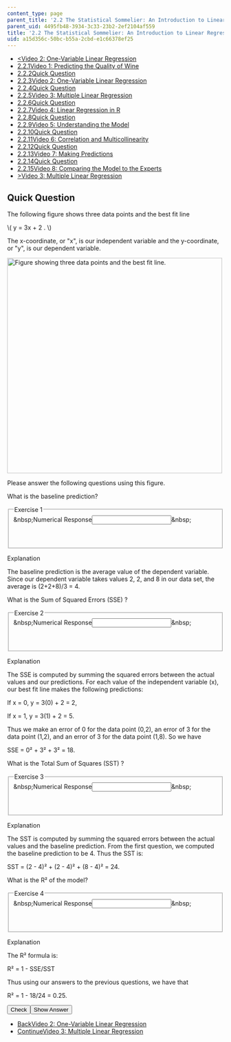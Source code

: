 ```yaml
---
content_type: page
parent_title: '2.2 The Statistical Sommelier: An Introduction to Linear Regression'
parent_uid: 4495fb48-3934-3c33-23b2-2ef2104af559
title: '2.2 The Statistical Sommelier: An Introduction to Linear Regression'
uid: a15d356c-50bc-b55a-2cbd-e1c66378ef25
---
```

<ul class="navigation pagination">     <li id="top_bck_btn"><a href="./resolveuid/1f0b61bba29b5ee75d265ed940cc2d1d">&lt;<span>Video 2: One-Variable Linear Regression</span></a></li>     <li id="flp_btn_1"><a href="./resolveuid/4495fb4839343c3323b22ef2104af559">2.2.1<span>Video 1: Predicting the Quality of Wine</span></a></li>     <li id="flp_btn_2"><a href="./resolveuid/ef446456afa1894f834fa9ae8908c9a2">2.2.2<span>Quick Question</span></a></li>     <li id="flp_btn_3"><a href="./resolveuid/1f0b61bba29b5ee75d265ed940cc2d1d">2.2.3<span>Video 2: One-Variable Linear Regression</span></a></li>     <li id="flp_btn_4" class="button_selected"><a href="./resolveuid/a15d356c50bcb55a2cbde1c66378ef25">2.2.4<span>Quick Question</span></a></li>     <li id="flp_btn_5"><a href="./resolveuid/505bba75964b7b2c74d8ebcee23c8259">2.2.5<span>Video 3: Multiple Linear Regression</span></a></li>     <li id="flp_btn_6"><a href="./resolveuid/d97e0bd054acd9a6df599f1b2e2daf73">2.2.6<span>Quick Question</span></a></li>     <li id="flp_btn_7"><a href="./resolveuid/9f456e81561bed0d7c0a516cd7739d20">2.2.7<span>Video 4: Linear Regression in R</span></a></li>     <li id="flp_btn_8"><a href="./resolveuid/dba3745d05fdfdd2c5ccf0b06194ed26">2.2.8<span>Quick Question</span></a></li>     <li id="flp_btn_9"><a href="./resolveuid/6111ddea9e0270bea0978feb66c8bf60">2.2.9<span>Video 5: Understanding the Model</span></a></li>     <li id="flp_btn_10"><a href="./resolveuid/20a0ee2dc563bbc1243afacac65c21f3">2.2.10<span>Quick Question</span></a></li>     <li id="flp_btn_11"><a href="./resolveuid/1ab830be7abc5468421c996f95e8e252">2.2.11<span>Video 6: Correlation and Multicollinearity</span></a></li>     <li id="flp_btn_12"><a href="./resolveuid/bef58e986ceef682d32abfab033deaf6">2.2.12<span>Quick Question</span></a></li>     <li id="flp_btn_13"><a href="./resolveuid/9b500b6f7f1d17af5de0ab9946895858">2.2.13<span>Video 7: Making Predictions</span></a></li>     <li id="flp_btn_14"><a href="./resolveuid/04ad6920c418b28f12598538cd8136cf">2.2.14<span>Quick Question</span></a></li>     <li id="flp_btn_15"><a href="./resolveuid/df5ef36459d32e3f98ec9d920d6c5e1d">2.2.15<span>Video 8: Comparing the Model to the Experts</span></a></li>     <li id="top_continue_btn"><a href="./resolveuid/505bba75964b7b2c74d8ebcee23c8259">&gt;<span>Video 3: Multiple Linear Regression</span></a></li> </ul> <h2 class="subhead">Quick Question</h2> <div class="self_assessment"><p display_name="Quick Question" url_name="Quick_Question_56">The following figure shows three data points and the best fit line</p> <p display_name="Quick Question" url_name="Quick_Question_57">\( y = 3x + 2 . \)</p> <p display_name="Quick Question" url_name="Quick_Question_58">The x-coordinate, or &quot;x&quot;, is our independent variable and the y-coordinate, or &quot;y&quot;, is our dependent variable.</p> <img display_name="Quick Question" height="500" src="./resolveuid/0c812c318c8939543d901b0f954da36a" url_name="Quick_Question_59" width="500" alt="Figure showing three data points and the best fit line." /> <p display_name="Quick Question" url_name="Quick_Question_60">Please answer the following questions using this figure.</p> <div id="Q1_div" class="problem_question"><p display_name="Quick Question" url_name="Quick_Question_61">What is the baseline prediction?</p> <fieldset><legend class="visually-hidden">Exercise 1</legend> <div class="choice"><label id="Q1_label"><span id="Q1_aria_status" tabindex="-1" class="visually-hidden">&amp;nbsp;</span><span class="visually-hidden">Numerical Response</span><input type="text" id="Q1_input" value="" onkeypress="numericTypedOrDropDownSelected(1)" class="problem_text_input" /><input type="hidden" id="Q1_ans" value="4" /><input type="hidden" id="Q1_tolerance" value="1%" /><span id="Q1_normal_status" class="nostatus" aria-hidden="true">&amp;nbsp;</span></label></div> <p id="S1_ans" tabindex="-1" class="problem_answer">&nbsp;</p> </fieldset></div> <div id="S1_div" class="problem_solution" tabindex="-1" display_name="Quick Question" url_name="Quick_Question_63"><div class="detailed-solution"><p>Explanation</p> <p>The baseline prediction is the average value of the dependent variable. Since our dependent variable takes values 2, 2, and 8 in our data set, the average is (2+2+8)/3 = 4.</p></div></div> <div id="Q2_div" class="problem_question"><p display_name="Quick Question" url_name="Quick_Question_64">What is the Sum of Squared Errors (SSE) ?</p> <fieldset><legend class="visually-hidden">Exercise 2</legend> <div class="choice"><label id="Q2_label"><span id="Q2_aria_status" tabindex="-1" class="visually-hidden">&amp;nbsp;</span><span class="visually-hidden">Numerical Response</span><input type="text" id="Q2_input" value="" onkeypress="numericTypedOrDropDownSelected(2)" class="problem_text_input" /><input type="hidden" id="Q2_ans" value="18" /><input type="hidden" id="Q2_tolerance" value="1%" /><span id="Q2_normal_status" class="nostatus" aria-hidden="true">&amp;nbsp;</span></label></div> <p id="S2_ans" tabindex="-1" class="problem_answer">&nbsp;</p> </fieldset></div> <div id="S2_div" class="problem_solution" tabindex="-1" display_name="Quick Question" url_name="Quick_Question_66"><div class="detailed-solution"><p>Explanation</p> <p>The SSE is computed by summing the squared errors between the actual values and our predictions. For each value of the independent variable (x), our best fit line makes the following predictions:</p> <p>If x = 0, y = 3(0) + 2 = 2,</p> <p>If x = 1, y = 3(1) + 2 = 5.</p> <p>Thus we make an error of 0 for the data point (0,2), an error of 3 for the data point (1,2), and an error of 3 for the data point (1,8). So we have</p> <p>SSE = 0&sup2; + 3&sup2; + 3&sup2; = 18.</p></div></div> <div id="Q3_div" class="problem_question"><p display_name="Quick Question" url_name="Quick_Question_67">What is the Total Sum of Squares (SST) ?</p> <fieldset><legend class="visually-hidden">Exercise 3</legend> <div class="choice"><label id="Q3_label"><span id="Q3_aria_status" tabindex="-1" class="visually-hidden">&amp;nbsp;</span><span class="visually-hidden">Numerical Response</span><input type="text" id="Q3_input" value="" onkeypress="numericTypedOrDropDownSelected(3)" class="problem_text_input" /><input type="hidden" id="Q3_ans" value="24" /><input type="hidden" id="Q3_tolerance" value="1%" /><span id="Q3_normal_status" class="nostatus" aria-hidden="true">&amp;nbsp;</span></label></div> <p id="S3_ans" tabindex="-1" class="problem_answer">&nbsp;</p> </fieldset></div> <div id="S3_div" class="problem_solution" tabindex="-1" display_name="Quick Question" url_name="Quick_Question_69"><div class="detailed-solution"><p>Explanation</p> <p>The SST is computed by summing the squared errors between the actual values and the baseline prediction. From the first question, we computed the baseline prediction to be 4. Thus the SST is:</p> <p>SST = (2 - 4)&sup2; + (2 - 4)&sup2; + (8 - 4)&sup2; = 24.</p></div></div> <div id="Q4_div" class="problem_question"><p display_name="Quick Question" url_name="Quick_Question_70">What is the R&sup2; of the model?</p> <fieldset><legend class="visually-hidden">Exercise 4</legend> <div class="choice"><label id="Q4_label"><span id="Q4_aria_status" tabindex="-1" class="visually-hidden">&amp;nbsp;</span><span class="visually-hidden">Numerical Response</span><input type="text" id="Q4_input" value="" onkeypress="numericTypedOrDropDownSelected(4)" class="problem_text_input" /><input type="hidden" id="Q4_ans" value="0.25" /><input type="hidden" id="Q4_tolerance" value="1%" /><span id="Q4_normal_status" class="nostatus" aria-hidden="true">&amp;nbsp;</span></label></div> <p id="S4_ans" tabindex="-1" class="problem_answer">&nbsp;</p> </fieldset></div> <div id="S4_div" class="problem_solution" tabindex="-1" display_name="Quick Question" url_name="Quick_Question_72"><div class="detailed-solution"><p>Explanation</p> <p>The R&sup2; formula is:</p> <p>R&sup2; = 1 - SSE/SST</p> <p>Thus using our answers to the previous questions, we have that</p> <p>R&sup2; = 1 - 18/24 = 0.25.</p></div></div> <div class="action"><button id="Q1_button" onclick="checkAnswer({1: 'numerical', 2: 'numerical', 3: 'numerical', 4: 'numerical'})" class="problem_mo_button">Check</button><button id="Q1_button_show" onclick="showHideSolution({1: 'numerical', 2: 'numerical', 3: 'numerical', 4: 'numerical'}, 1, [1, 2, 3, 4])" class="problem_mo_button">Show Answer</button></div></div> <ul class="navigation progress">     <li id="bck_btn"><a href="./resolveuid/1f0b61bba29b5ee75d265ed940cc2d1d">Back<span>Video 2: One-Variable Linear Regression</span></a></li>     <li id="continue_btn"><a href="./resolveuid/505bba75964b7b2c74d8ebcee23c8259">Continue<span>Video 3: Multiple Linear Regression</span></a></li> </ul>